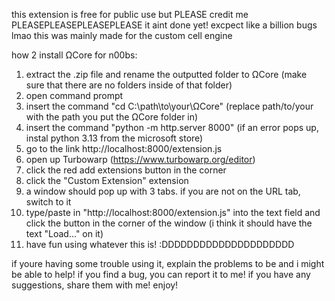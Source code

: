 this extension is free for public use but PLEASE credit me PLEASEPLEASEPLEASEPLEASE
it aint done yet! excpect like a billion bugs lmao
this was mainly made for the custom cell engine

how 2 install ΩCore for n00bs:
1. extract the .zip file and rename the outputted folder to ΩCore (make sure that there are no folders inside of that folder)
2. open command prompt
3. insert the command "cd C:\path\to\your\ΩCore" (replace path/to/your with the path you put the ΩCore folder in)
4. insert the command "python -m http.server 8000" (if an error pops up, instal python 3.13 from the microsoft store)
5. go to the link http://localhost:8000/extension.js
6. open up Turbowarp (https://www.turbowarp.org/editor)
7. click the red add extensions button in the corner
8. click the "Custom Extension" extension
9. a window should pop up with 3 tabs. if you are not on the URL tab, switch to it
10. type/paste in "http://localhost:8000/extension.js" into the text field and click the button in the corner of the window (i think it should have the text "Load..." on it)
11. have fun using whatever this is! :DDDDDDDDDDDDDDDDDDDDD

if youre having some trouble using it, explain the problems to be and i might be able to help!
if you find a bug, you can report it to me!
if you have any suggestions, share them with me!
enjoy!
